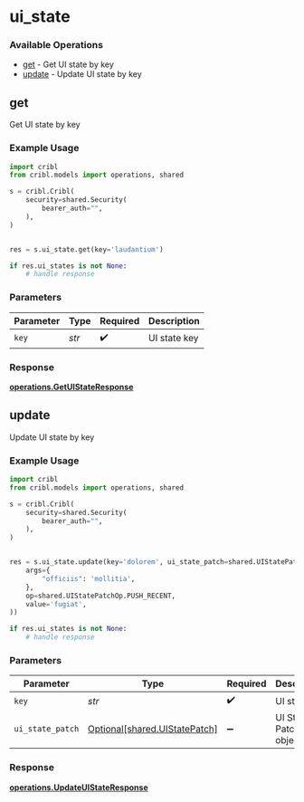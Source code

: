 # ui_state

### Available Operations

* [get](#get) - Get UI state by key
* [update](#update) - Update UI state by key

## get

Get UI state by key

### Example Usage

```python
import cribl
from cribl.models import operations, shared

s = cribl.Cribl(
    security=shared.Security(
        bearer_auth="",
    ),
)


res = s.ui_state.get(key='laudantium')

if res.ui_states is not None:
    # handle response
```

### Parameters

| Parameter          | Type               | Required           | Description        |
| ------------------ | ------------------ | ------------------ | ------------------ |
| `key`              | *str*              | :heavy_check_mark: | UI state key       |


### Response

**[operations.GetUIStateResponse](../../models/operations/getuistateresponse.md)**


## update

Update UI state by key

### Example Usage

```python
import cribl
from cribl.models import operations, shared

s = cribl.Cribl(
    security=shared.Security(
        bearer_auth="",
    ),
)


res = s.ui_state.update(key='dolorem', ui_state_patch=shared.UIStatePatch(
    args={
        "officiis": 'mollitia',
    },
    op=shared.UIStatePatchOp.PUSH_RECENT,
    value='fugiat',
))

if res.ui_states is not None:
    # handle response
```

### Parameters

| Parameter                                                            | Type                                                                 | Required                                                             | Description                                                          |
| -------------------------------------------------------------------- | -------------------------------------------------------------------- | -------------------------------------------------------------------- | -------------------------------------------------------------------- |
| `key`                                                                | *str*                                                                | :heavy_check_mark:                                                   | UI state key                                                         |
| `ui_state_patch`                                                     | [Optional[shared.UIStatePatch]](../../models/shared/uistatepatch.md) | :heavy_minus_sign:                                                   | UI State Patch object                                                |


### Response

**[operations.UpdateUIStateResponse](../../models/operations/updateuistateresponse.md)**

